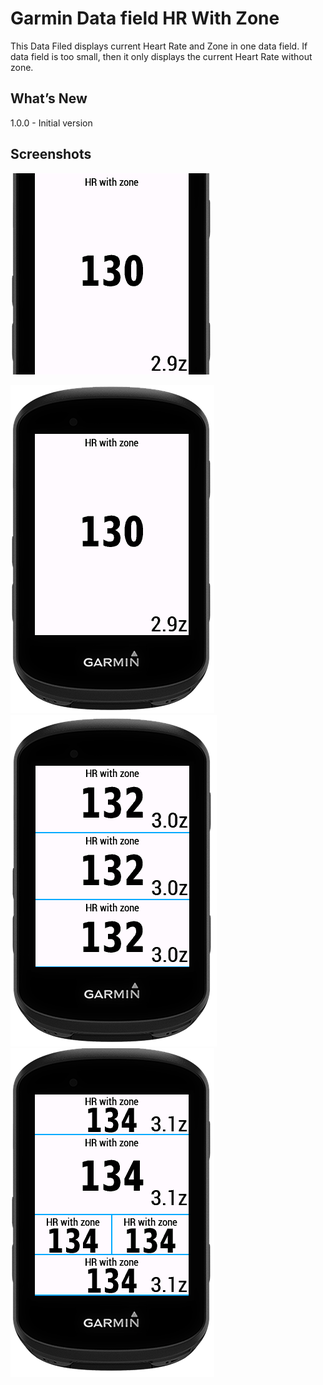 # Garmin Data field HR With Zone

This Data Filed displays current Heart Rate and Zone in one data field.
If data field is too small, then it only displays the current Heart Rate without zone.

## What’s New

1.0.0 - Initial version

## Screenshots

![Cover image](images/Cover-image.png)

![Screen-image-1](images/Screen-image-1.png)
![Screen-image-2](images/Screen-image-2.png)
![Screen-image-3](images/Screen-image-3.png)

